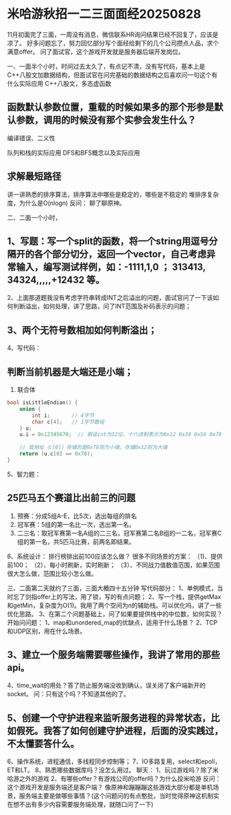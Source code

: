 # 米哈游秋招一二三面面经20250828

11月初面完了三面，一周没有消息，微信联系HR询问结果已经不回复了，应该是凉了。
好多问题忘了，努力回忆部分写个面经给剩下的几个公司攒点人品，求个满意offer。
问了面试官，这个游戏开发就是服务器后端开发岗位。

一、一面半个小时，时间过去太久了，有点记不清，没有写代码，基本上是C++八股文加数据结构，但面试官在问完基础的数据结构之后喜欢问一句这个有什么实际应用
C++八股文，多态虚函数

## 函数默认参数位置，重载的时候如果多的那个形参是默认参数，调用的时候没有那个实参会发生什么？

编译错误、二义性





队列和栈的实际应用
DFS和BFS概念以及实际应用

## 求解最短路径



讲一讲熟悉的排序算法，排序算法中哪些是稳定的，哪些是不稳定的
堆排序复杂度，为什么是O(nlogn)
反问：
聊了聊原神。

二、二面一个小时，

## 1、写题：写一个split的函数，将一个string用逗号分隔开的各个部分切分，返回一个vector，自己考虑异常输入，编写测试样例，如：-1111,1,0 ； 313413, 34324,,,,,+12432 等。



2、上面那道题我没有考虑字符串转成INT之后溢出的问题，面试官问了一下该如何判断溢出，如何处理，讲了思路，问了INT范围及补码表示的问题；

## 3、两个无符号数相加如何判断溢出；





4、写代码：

## 判断当前机器是大端还是小端；
1. 联合体
```cpp
bool isLittleEndian() {
    union {
        int i;       // 4字节
        char c[4];   // 1字节数组
    } u;
    u.i = 0x12345678;  // 假设int为32位，十六进制表示为0x12 0x34 0x56 0x78
    
    // 低地址（c[0]）存储的是0x78则为小端，存储0x12则为大端
    return (u.c[0] == 0x78);
}
```


5、智力题：

## 25匹马五个赛道比出前三的问题
1. 预赛：分成5组A-E，比5次，选出每组的排名
2. 冠军赛：5组的第一名比一次，选出第一名。
3. 二三名：取冠军赛第一名A组的二三名，冠军赛第二名B组的一二名，冠军赛C组的第一名，共5匹马比赛，前两名即结果。




6、系统设计：
排行榜排出前100应该怎么做？
很多不同场景的方案：
（1)、提供前100；
（2）、每小时刷新，实时刷新；
（3）、不同战力值数值范围，如果范围很大怎么做，范围比较小怎么做。

三、二面第二天就约了三面，三面大概四十五分钟
写代码部分：
1、单例模式，当时忘了剑指offer上的写法，用了锁，写的有点问题；
2、写一个栈，提供getMax和getMin，复杂度为O(1)。我用了两个空间为n的辅助栈。可以优化吗，讲了一些优化思路。
3、在第二个问题基础上，问了如果要提供栈中的中位数，如何实现？
开始问问题：
1、map和unordered_map的优缺点，适用于什么场景？
2、TCP和UDP区别，用在什么场景。

## 3、建立一个服务端需要哪些操作，我讲了常用的那些api。





4、time_wait的用处？答了防止服务端没收到确认，误关闭了客户端新开的socket。 问：只有这个吗？不知道其他的了。

## 5、创建一个守护进程来监听服务进程的异常状态，比如假死。我答了如何创建守护进程，后面的没实践过，不太懂要答什么。



6、操作系统，进程通信，多线程同步控制等；
7、IO多路复用，select和epoll，ET和LT。
8、熟悉哪些数据库吗？没怎么用过。
聊天：
1、玩过游戏吗？除了米哈游之外的游戏
2、有哪些offer？有游戏公司的offer吗？为什么投米哈游
反问：
这个游戏开发是服务端还是客户端？
像原神和蹦蹦蹦这些游戏大部分都是单机场景，服务端主要是做哪些事情？(这个问题问的有点憨批，当时觉得原神这机制实在想不出有多少内容需要服务端处理，就随口问了一下)
